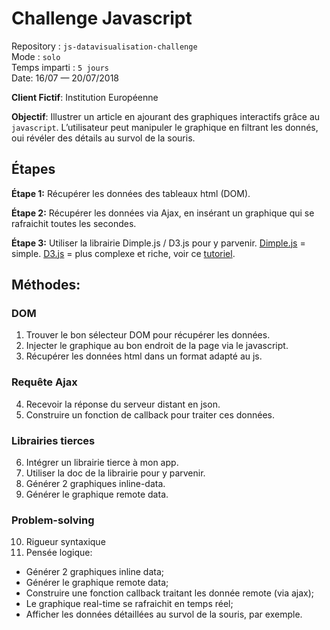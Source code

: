 # Challenge Javascript
Repository : `js-datavisualisation-challenge`   
Mode : `solo`   
Temps imparti : `5 jours`   
Date:  16/07 — 20/07/2018

**Client Fictif**: Institution Européenne

**Objectif**: Illustrer un article en ajourant des graphiques interactifs grâce au `javascript`. L’utilisateur peut manipuler le graphique en filtrant les donnés, oui révéler des détails au survol de la souris.

## Étapes

**Étape 1:** Récupérer les données des tableaux html (DOM).

**Étape 2:** Récupérer les données via Ajax, en insérant un graphique qui se rafraichit toutes les secondes.

**Étape 3:**
Utiliser la librairie Dimple.js / D3.js pour y parvenir.
[Dimple.js](http://dimplejs.org/) = simple.
[D3.js](https://d3js.org/) = plus complexe et riche, voir ce [tutoriel](http://alignedleft.com/tutorials/d3/drawing-divs).

## Méthodes:

### DOM

1. Trouver le bon sélecteur DOM pour récupérer les données.
2. Injecter le graphique au bon endroit de la page via le javascript.
3. Récupérer les données html dans un format adapté au js.


### Requête Ajax

4. Recevoir la réponse du serveur distant en json.
5. Construire un fonction de callback pour traiter ces données.
  

### Librairies tierces

6. Intégrer un librairie tierce à mon app.
7. Utiliser la doc de la librairie pour y parvenir.
8. Générer 2 graphiques inline-data.
9. Générer le graphique remote data. 

### Problem-solving

10. Rigueur syntaxique
11. Pensée logique:

- Générer 2 graphiques inline data;
- Générer le graphique remote data;
- Construire une fonction callback traitant les donnée remote (via ajax);
- Le graphique real-time se rafraichit en temps réel;
- Afficher les données détaillées au survol de la souris, par exemple.